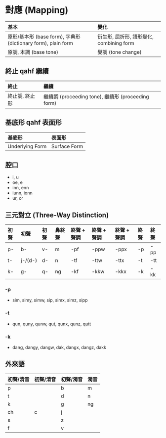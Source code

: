 # 對應 (Mapping)

| 基本 | 變化 |
| :--- | :--- |
| 原形/基本形 (base form), 字典形 (dictionary form), plain form | 衍生形, 屈折形, 語形變化, combining form |
| 原調, 本調 (base tone) | 變調 (tone change) |

## 終止 qahf 繼續

| 終止 | 繼續 |
| :--- | :--- |
| 終止調, 終止形 | 繼續調 (proceeding tone), 繼續形 (proceeding form) |

## 基底形 qahf 表面形

| 基底形 | 表面形 |
| :--- | :--- |
| Underlying Form | Surface Form |

## 腔口

* i, u
* oe, e
* inn, enn
* iunn, ionn
* ur, or

## 三元對立 (Three-Way Distinction)

| 初聲 | 初聲 | 初聲 | 鼻終聲 | 終聲 + 聲調 | 終聲 + 聲調 | 終聲 + 聲調 | 終聲 | 終聲 |
| :--- | :--- | :--- | :--- | :--- | :--- | :--- | :--- | :--- |
| p- | b- | v- | m | -pf | -ppw | -ppx | -p | -pp |
| t- | j-/(d-) | d- | n | -tf | -ttw | -ttx | -t | -tt |
| k- | g- | q- | ng | -kf | -kkw | -kkx | -k | -kk |

### -p

* sim, simy, simw, sip, simx, simz, sipp

### -t

* qun, quny, qunw, qut, qunx, qunz, qutt

### -k

* dang, dangy, dangw, dak, dangx, dangz, dakk

## 外來語

| 初聲/清音 | 初聲/清音 | 初聲/濁音 | 濁音 |
| :--- | :--- | :--- | :--- |
| p || b | m |
| t || d | n |
| k || g | ng |
| ch | c | j ||
| s || z ||
| f || v ||
